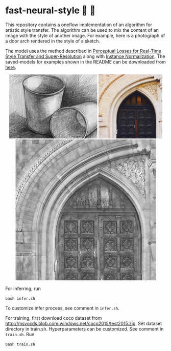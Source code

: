# fast-neural-style :city_sunrise: :rocket:
This repository contains a oneflow implementation of an algorithm for artistic style transfer. The algorithm can be used to mix the content of an image with the style of another image. For example, here is a photograph of a door arch rendered in the style of a sketch.

The model uses the method described in [Perceptual Losses for Real-Time Style Transfer and Super-Resolution](https://arxiv.org/abs/1603.08155) along with [Instance Normalization](https://arxiv.org/pdf/1607.08022.pdf). The saved-models for examples shown in the README can be downloaded from [here](https://www.dropbox.com/s/lrvwfehqdcxoza8/saved_models.zip?dl=0).

<p align="center">
    <img src="images/style-images/sketch.jpeg" height="200px">
    <img src="images/content-images/amber.jpg" height="200px">
    <img src="images/output-images/amber-sketch-oneflow.jpg" height="440px">
</p>

For inferring, run
```
bash infer.sh
```
To customize infer process, see comment in `infer.sh`.

For training, first download coco dataset from http://msvocds.blob.core.windows.net/coco2015/test2015.zip.
Set dataset directory in train.sh. Hyperparameters can be customized. See comment in `train.sh`. Run
```
bash train.sh
```